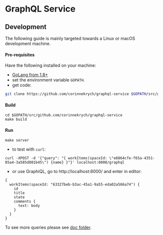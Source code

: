 # GraphQL Service

## Development
The following guide is mainly targeted towards a Linux or macOS development
machine.

#### Pre-requisites

Have the following installed on your machine:

- [GoLang from 1.8+](https://golang.org/dl/)
- set the environment variable `GOPATH`.
- get code:

```sh
git clone https://github.com/corinnekrych/graphql-service $GOPATH/src/github.com/corinnekrych/graphql-service
```

#### Build

```
cd $GOPATH/src/github.com/corinnekrych/graphql-service
make build
```

#### Run

```
make server
```

* to test with `curl`:

```
curl -XPOST -d '{"query": "{ workItems(spaceId: \"e8864cfe-f65a-4351-85a4-3a585d801b45\") {name} }"}' localhost:8000/graphql
```
* or use GraphiQL, go to http://localhost:8000/ and enter in editor:
```
{
  workItems(spaceId: "63327beb-b3ac-45a1-9a55-eda02a566a74") {
    id
    title
    state
    comments {
      text: body
    }
  }
}
```

To see more queries please see [doc folder](doc/USAGE.md).